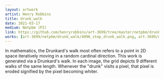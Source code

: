 ```yaml
---
layout: artwork
artist: Henry Robbins
title: drunk_walk
date: 2021-03-17
medium: Netpbm (P2)
link: https://github.com/henryrobbins/art-3699/tree/master/netpbm/drunk_walk
works: [art-3699/netpbm/drunk_walk/4096_step_drunk_walk.png, art-3699/netpbm/drunk_walk/4_step_drunk_walk.png, art-3699/netpbm/drunk_walk/1024_step_drunk_walk.png, art-3699/netpbm/drunk_walk/256_step_drunk_walk.png, art-3699/netpbm/drunk_walk/64_step_drunk_walk.png, art-3699/netpbm/drunk_walk/16_step_drunk_walk.png]
---
```


In mathematics, the Drunkard's walk most often refers to a point in 2D space
iteratively moving in a random cardinal direction. This work is generated via a
Drunkard's walk. In each image, the grid depicts 9 different walks of the same
length. Whenever the "drunk" visits a pixel, that pixel is eroded signified by
the pixel becoming whiter.

